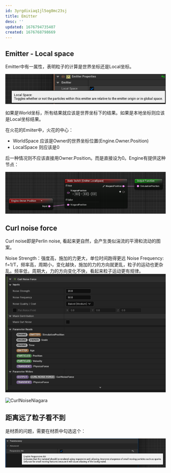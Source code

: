```yaml
---
id: 3yrgdixiaq1jl5og8mc23sj
title: Emitter
desc: ''
updated: 1676794735407
created: 1676768798669
---
```


## Emitter - Local space 
Emitter中有一属性，表明粒子的计算是世界坐标还是Local坐标。

![](LocalSpaceSetting.png)

如果是World坐标，所有结果就应该是世界坐标下的结果。如果是本地坐标则应该是Local坐标结果。

在火花的Emiiter中，火花的中心：

* WorldSpace 应该是Owner的世界坐标位置(Engine.Owner.Position)
* LocalSpace 则应该是0

后一种情况则不应该直接用Owner.Position。而是直接设为0。Engine有提供这种节点：

![](SimulationPosition.png)

## Curl noise force

Curl noise即是Perlin noise, 看起来更自然，会产生类似湍流的平滑和流动的图案。

Noise Strength：强度高，施加的力更大，单位时间跑得更远
Noise Frequency: f=1/T，频率高，周期小，变化越快，施加的力的方向就更乱，粒子的运动也更杂乱。频率低，周期大，力的方向变化不快，看起来粒子运动更有规律。
![CurlNoiseForce](Curl%20Noise%20force.png)

![CurlNoiseNiagara](assets/CurlNoise.gif)

## 距离远了粒子看不到

是材质的问题，需要在材质中勾选这个：

![](ResponsiveAA.png)
